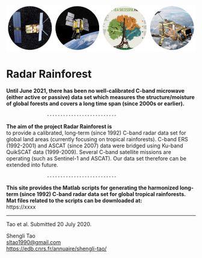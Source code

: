 

![C-band Radar sensors for monitoring tropical forests--key to a successful paris agreement](images/radar_forest.png)


                                                                           
# Radar Rainforest <br/>
**Until June 2021, there has been no well-calibrated C-band microwave (either active or passive) data set which measures the structure/moisture of global forests and covers a long time span (since 2000s or earlier).**<br/>   

                   --------------------------  

**The aim of the project Radar Rainforest is**<br/> to provide a calibrated, long-term (since 1992) C-band radar data set for global land areas (currently focusing on tropical rainforests). C-band ERS (1992-2001) and ASCAT (since 2007) data were bridged using Ku-band QuikSCAT data (1999-2009). Several C-band satellite missions are operating (such as Sentinel-1 and ASCAT). Our data set therefore can be extended into future.

                   --------------------------  
**This site provides the Matlab scripts for generating the harmonized long-term (since 1992) C-band radar data set for global tropical rainforests.  
Mat files related to the scripts can be downloaded at:**<br/> https://xxxx

   --------------------------  
Tao et al. Submitted 20 July 2020.  

Shengli Tao <br/>
sltao1990@gmail.com <br/>
https://edb.cnrs.fr/annuaire/shengli-tao/
